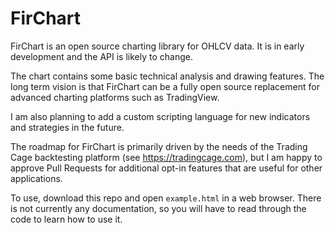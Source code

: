 # FirChart

FirChart is an open source charting library for OHLCV data. It is in early development and the API is likely to change.

The chart contains some basic technical analysis and drawing features. The long term vision is that FirChart can be a fully open source replacement for advanced charting platforms such as TradingView.

I am also planning to add a custom scripting language for new indicators and strategies in the future.

The roadmap for FirChart is primarily driven by the needs of the Trading Cage backtesting platform (see https://tradingcage.com), but I am happy to approve Pull Requests for additional opt-in features that are useful for other applications.

To use, download this repo and open `example.html` in a web browser. There is not currently any documentation, so you will have to read through the code to learn how to use it.
